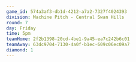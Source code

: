 ```yaml
---
game_id: 574a3af3-db1d-4212-a7a2-7327f4024393
division: Machine Pitch - Central Swan Hills
round: 7
day: Friday
time: 5pm
teamHome: 2f2b1398-20cd-4be1-9a45-ea7c242b6c01
teamAway: 63dc9704-7130-4a0f-b1ec-609c06ec09a7
diamond: 1
---
```

